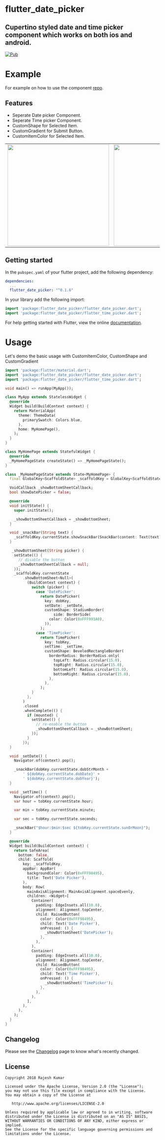 # flutter_date_picker

## Cupertino styled date and time picker component which works on both ios and android.

[![Pub](https://img.shields.io/pub/v/flutter_date_picker.svg)](https://pub.dartlang.org/packages/flutter_date_picker)

# Example

For example on how to use the component [repo](https://github.com/rajeshzmoke/flutter_date_picker/tree/master/example).

## Features

- Seperate Date picker Component.
- Seperate Time picker Component.
- CustomShape for Selected Item.
- CustomGradient for Submit Button.
- CustomItemColor for Selected Item.

<div style="text-align: center">
  <table>
    <tr>
      <td style="text-align: center">
        <img src="https://github.com/rajeshzmoke/flutter_date_picker/blob/master/screenshot/date_time_blue.gif" width="330" />
      </td>
      <td style="text-align: center">
        <img src="https://github.com/rajeshzmoke/flutter_date_picker/blob/master/screenshot/date_time_green.gif" width="330" />
      </td>
      <td style="text-align: center">
        <img src="https://github.com/rajeshzmoke/flutter_date_picker/blob/master/screenshot/date_time_brown.gif" width="330" />
      </td>
    </tr>
  </table>
 </div>

## Getting started

In the `pubspec.yaml` of your flutter project, add the following dependency:

```yaml
dependencies:
  ...
  flutter_date_picker: "^0.1.6"
```

In your library add the following import:

```dart
import 'package:flutter_date_picker/flutter_date_picker.dart';
import 'package:flutter_date_picker/flutter_time_picker.dart';
```

For help getting started with Flutter, view the online [documentation](https://flutter.io/).

# Usage

Let's demo the basic usage with CustomItemColor, CustomShape and CustomGradient

```dart
import 'package:flutter/material.dart';
import 'package:flutter_date_picker/flutter_date_picker.dart';
import 'package:flutter_date_picker/flutter_time_picker.dart';

void main() => runApp(MyApp());

class MyApp extends StatelessWidget {
  @override
  Widget build(BuildContext context) {
    return MaterialApp(
      theme: ThemeData(
        primarySwatch: Colors.blue,
      ),
      home: MyHomePage(),
    );
  }
}

class MyHomePage extends StatefulWidget {
  @override
  _MyHomePageState createState() => _MyHomePageState();
}

class _MyHomePageState extends State<MyHomePage> {
  final GlobalKey<ScaffoldState> _scaffoldKey = GlobalKey<ScaffoldState>();

  VoidCallback _showBottomSheetCallback;
  bool showDatePicker = false;

  @override
  void initState() {
    super.initState();

    _showBottomSheetCallback = _showBottomSheet;
  }

  void _snackBar(String text) {
    _scaffoldKey.currentState.showSnackBar(SnackBar(content: Text(text)));
  }

   _showBottomSheet(String picker) {
    setState(() {
      // disable the button
      _showBottomSheetCallback = null;
    });
    _scaffoldKey.currentState
        .showBottomSheet<Null>(
          (BuildContext context) {
            switch (picker) {
              case 'DatePicker':
                return DatePicker(
                  key: dobKey,
                  setDate: _setDate,
                  customShape: StadiumBorder(
                      side: BorderSide(
                    color: Color(0xFFF991A0),
                  )),
                );
              case 'TimePicker':
                return TimePicker(
                  key: tobKey,
                  setTime: _setTime,
                  customShape: BeveledRectangleBorder(
                    borderRadius: BorderRadius.only(
                      topLeft: Radius.circular(15.0),
                      topRight: Radius.circular(15.0),
                      bottomLeft: Radius.circular(15.0),
                      bottomRight: Radius.circular(15.0),
                    ),
                  ),
                );
            }
          },
        )
        .closed
        .whenComplete(() {
          if (mounted) {
            setState(() {
              // re-enable the button
              _showBottomSheetCallback = _showBottomSheet;
            });
          }
        });
  }

  void _setDate() {
    Navigator.of(context).pop();

    _snackBar(dobKey.currentState.dobStrMonth +
        ' ${dobKey.currentState.dobDate}' +
        ' ${dobKey.currentState.dobYear}');
  }

  void _setTime() {
    Navigator.of(context).pop();
    var hour = tobKey.currentState.hour;

    var min = tobKey.currentState.minute;

    var sec = tobKey.currentState.seconds;

    _snackBar("$hour:$min:$sec ${tobKey.currentState.sunOrMoon}");
  }

  @override
  Widget build(BuildContext context) {
    return SafeArea(
      bottom: false,
      child: Scaffold(
        key: _scaffoldKey,
        appBar: AppBar(
          backgroundColor: Color(0xFFF98495),
          title: Text('Date Picker'),
        ),
        body: Row(
          mainAxisAlignment: MainAxisAlignment.spaceEvenly,
          children: <Widget>[
            Container(
              padding: EdgeInsets.all(10.0),
              alignment: Alignment.topCenter,
              child: RaisedButton(
                color: Color(0xFFF98495),
                child: Text('Date Picker'),
                onPressed: () {
                  _showBottomSheet('DatePicker');
                },
              ),
            ),
            Container(
              padding: EdgeInsets.all(10.0),
              alignment: Alignment.topCenter,
              child: RaisedButton(
                color: Color(0xFFF98495),
                child: Text('Time Picker'),
                onPressed: () {
                  _showBottomSheet('TimePicker');
                },
              ),
            ),
          ],
        ),
      ),
    );
  }
}
```

## Changelog

Please see the [Changelog](https://github.com/rajeshzmoke/flutter_date_picker/blob/master/CHANGELOG.md) page to know what's recently changed.

## License

```
Copyright 2018 Rajesh Kumar

Licensed under the Apache License, Version 2.0 (the "License");
you may not use this file except in compliance with the License.
You may obtain a copy of the License at

   http://www.apache.org/licenses/LICENSE-2.0

Unless required by applicable law or agreed to in writing, software
distributed under the License is distributed on an "AS IS" BASIS,
WITHOUT WARRANTIES OR CONDITIONS OF ANY KIND, either express or implied.
See the License for the specific language governing permissions and
limitations under the License.
```
